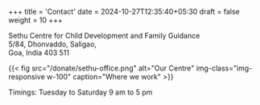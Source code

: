 +++
title = 'Contact'
date = 2024-10-27T12:35:40+05:30
draft = false
weight = 10
+++

Sethu Centre for Child Development and Family Guidance  
5/84, Dhonvaddo, Saligao,  
Goa, India 403 511

{{< fig src="/donate/sethu-office.png" alt="Our Centre" img-class="img-responsive w-100" caption="Where we work" >}}

Timings: Tuesday to Saturday 9 am to 5 pm
